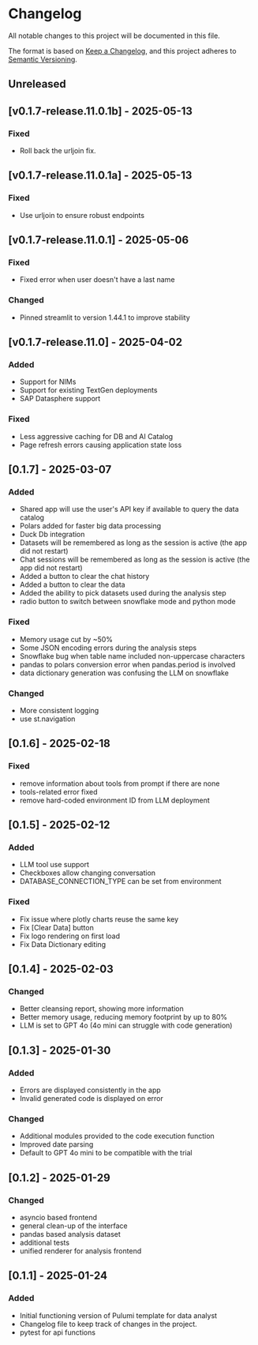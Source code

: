 # Changelog

All notable changes to this project will be documented in this file.

The format is based on [Keep a Changelog](https://keepachangelog.com/en/1.1.0/),
and this project adheres to [Semantic Versioning](https://semver.org/spec/v2.0.0.html).

## Unreleased


## [v0.1.7-release.11.0.1b] - 2025-05-13

### Fixed

- Roll back the urljoin fix.

## [v0.1.7-release.11.0.1a] - 2025-05-13

### Fixed

- Use urljoin to ensure robust endpoints

## [v0.1.7-release.11.0.1] - 2025-05-06

### Fixed 

- Fixed error when user doesn't have a last name

### Changed

- Pinned streamlit to version 1.44.1 to improve stability

## [v0.1.7-release.11.0] - 2025-04-02

### Added
- Support for NIMs
- Support for existing TextGen deployments
- SAP Datasphere support

### Fixed
- Less aggressive caching for DB and AI Catalog
- Page refresh errors causing application state loss

## [0.1.7] - 2025-03-07

### Added

- Shared app will use the user's API key if available to query the data catalog
- Polars added for faster big data processing
- Duck Db integration
- Datasets will be remembered as long as the session is active (the app did not restart)
- Chat sessions will be remembered as long as the session is active (the app did not restart)
- Added a button to clear the chat history
- Added a button to clear the data
- Added the ability to pick datasets used during the analysis step
- radio button to switch between snowflake mode and python mode

### Fixed
- Memory usage cut by ~50%
- Some JSON encoding errors during the analysis steps
- Snowflake bug when table name included non-uppercase characters
- pandas to polars conversion error when pandas.period is involved
- data dictionary generation was confusing the LLM on snowflake
  
### Changed
- More consistent logging
- use st.navigation

## [0.1.6] - 2025-02-18

### Fixed
- remove information about tools from prompt if there are none 
- tools-related error fixed
- remove hard-coded environment ID from LLM deployment

## [0.1.5] - 2025-02-12

### Added
- LLM tool use support
- Checkboxes allow changing conversation
- DATABASE_CONNECTION_TYPE can be set from environment
  
### Fixed
- Fix issue where plotly charts reuse the same key
- Fix [Clear Data] button
- Fix logo rendering on first load
- Fix Data Dictionary editing

## [0.1.4] - 2025-02-03

### Changed
- Better cleansing report, showing more information
- Better memory usage, reducing memory footprint by up to 80%
- LLM is set to GPT 4o (4o mini can struggle with code generation)

## [0.1.3] - 2025-01-30

### Added
- Errors are displayed consistently in the app
- Invalid generated code is displayed on error

### Changed
- Additional modules provided to the code execution function
- Improved date parsing
- Default to GPT 4o mini to be compatible with the trial

## [0.1.2] - 2025-01-29

### Changed
- asyncio based frontend
- general clean-up of the interface
- pandas based analysis dataset
- additional tests
- unified renderer for analysis frontend

## [0.1.1] - 2025-01-24

### Added

- Initial functioning version of Pulumi template for data analyst
- Changelog file to keep track of changes in the project.
- pytest for api functions

